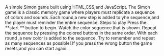 A simple Simon game built using HTML,CSS,and JavaScript.
The Simon game is a classic memory game where players must replicate a sequence of colors and sounds .Each round,a new step is added to yhe sequence,and the player must reminder the entire sequence.
Steps to play
Press the **start ** button to begin.
Watch the color sequence that is shown.
Repeat the sequence by pressing the colored buttons in the same order.
With each round ,a new  color is added to the sequence.
Try to remember and repeat as many sequences as possible!
If you press the wrong button the game resets,and you can start again.
